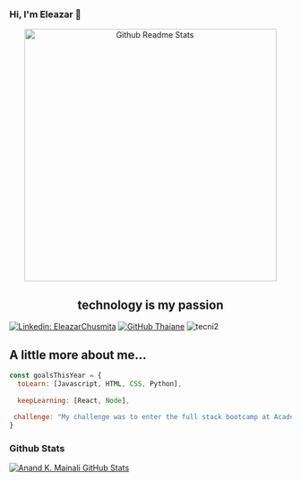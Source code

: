 ### Hi, I'm Eleazar 👋

<p align="center">
 <img width="450px" src="https://user-images.githubusercontent.com/29103120/194724152-5e73807e-4110-4439-a226-93824bd1a018.jpg" align="center" alt="Github Readme Stats" />
 <h2 align="center">technology is my passion</h2>
</p>

<!--
<img align='right' src="https://user-images.githubusercontent.com/29103120/194724152-5e73807e-4110-4439-a226-93824bd1a018.jpg" width="290">
-->

[![Linkedin: EleazarChusmita](https://img.shields.io/badge/-EleazarChusmita-blue?style=flat-square&logo=Linkedin&logoColor=white&link=https://www.linkedin.com/in/eleazarchusmita/)](https://www.linkedin.com/in/eleazarchusmita/)
[![GitHub Thaiane](https://img.shields.io/github/followers/tecni2?label=follow&style=social)](https://github.com/tecni2)
<img src="https://komarev.com/ghpvc/?username=tecni2" alt="tecni2" />

<h2>A little more about me...</h2> 

```javascript
const goalsThisYear = {
  toLearn: [Javascript, HTML, CSS, Python],
  
  keepLearning: [React, Node],
  
 challenge: "My challenge was to enter the full stack bootcamp at Academlo."
}
```

### Github Stats

[![Anand K. Mainali GitHub Stats](https://github-readme-stats.vercel.app/api?username=tecni2&show_icons=true&count_private=true)](https://github.com/tecni2)

<!--
**tecni2/tecni2** is a ✨ _special_ ✨ repository because its `README.md` (this file) appears on your GitHub profile.

Here are some ideas to get you started:

- 🔭 I’m currently working on ...
- 🌱 I’m currently learning ...
- 👯 I’m looking to collaborate on ...
- 🤔 I’m looking for help with ...
- 💬 Ask me about ...
- 📫 How to reach me: ...
- 😄 Pronouns: ...
- ⚡ Fun fact: ...
-->

